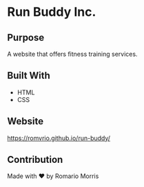 # Run Buddy Inc.

## Purpose 
A website that offers fitness training services.

## Built With
* HTML
* CSS

## Website
https://romvrio.github.io/run-buddy/

## Contribution 
Made with ❤️ by Romario Morris

